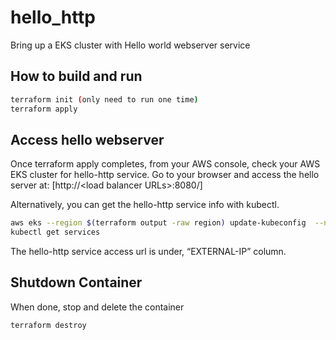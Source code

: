 # hello_http

Bring up a EKS cluster with Hello world webserver service

## How to build and run

```sh
terraform init (only need to run one time)
terraform apply
```

## Access hello webserver

Once terraform apply completes, from your AWS console, 
check your AWS EKS cluster for hello-http service.
Go to your browser and access the hello server at:
[http://\<load balancer URLs\>:8080/]


Alternatively, you can get the hello-http service info with kubectl.

```sh
aws eks --region $(terraform output -raw region) update-kubeconfig  --name $(terraform output -raw cluster_name)
kubectl get services
```

The hello-http service access url is under, “EXTERNAL-IP” column.

## Shutdown Container

When done, stop and delete the container

```terraform destroy```
